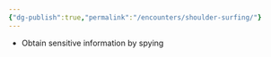 ```yaml
---
{"dg-publish":true,"permalink":"/encounters/shoulder-surfing/"}
---
```


- Obtain sensitive information by spying